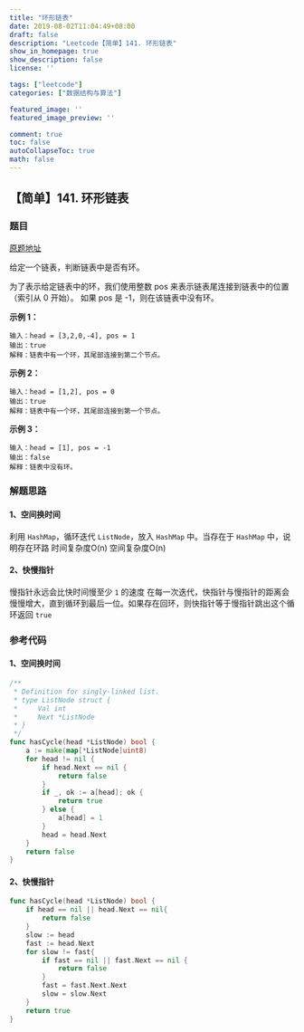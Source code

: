 ```yaml
---
title: "环形链表"
date: 2019-08-02T11:04:49+08:00
draft: false
description: "Leetcode【简单】141. 环形链表"
show_in_homepage: true
show_description: false
license: ''

tags: ["leetcode"]
categories: ["数据结构与算法"]

featured_image: ''
featured_image_preview: ''

comment: true
toc: false
autoCollapseToc: true
math: false
---
```


<!--more-->


## 【简单】141. 环形链表

### 题目

[原题地址](https://leetcode-cn.com/problems/linked-list-cycle/submissions/)

给定一个链表，判断链表中是否有环。

为了表示给定链表中的环，我们使用整数 pos 来表示链表尾连接到链表中的位置（索引从 0 开始）。 如果 pos 是 -1，则在该链表中没有环。

**示例 1：**

```text
输入：head = [3,2,0,-4], pos = 1
输出：true
解释：链表中有一个环，其尾部连接到第二个节点。
```

**示例 2：**

```text
输入：head = [1,2], pos = 0
输出：true
解释：链表中有一个环，其尾部连接到第一个节点。
```

**示例 3：**

```text
输入：head = [1], pos = -1
输出：false
解释：链表中没有环。
```

### 解题思路

#### 1、空间换时间

利用 `HashMap`，循环迭代 `ListNode`，放入 `HashMap` 中。当存在于 `HashMap` 中，说明存在环路 时间复杂度O\(n\) 空间复杂度O\(n\)

#### 2、快慢指针

慢指针永远会比快时间慢至少 `1` 的速度 在每一次迭代，快指针与慢指针的距离会慢慢增大，直到循环到最后一位。如果存在回环，则快指针等于慢指针跳出这个循环返回 `true`

### 参考代码

#### 1、空间换时间

```go
/**
 * Definition for singly-linked list.
 * type ListNode struct {
 *     Val int
 *     Next *ListNode
 * }
 */
func hasCycle(head *ListNode) bool {
    a := make(map[*ListNode]uint8)
    for head != nil {
        if head.Next == nil {
            return false
        }
        if _, ok := a[head]; ok {
            return true
        } else {
            a[head] = 1
        }
        head = head.Next
    }
    return false
}
```

#### 2、快慢指针

```go
func hasCycle(head *ListNode) bool {
    if head == nil || head.Next == nil{
        return false
    }
    slow := head
    fast := head.Next
    for slow != fast{
        if fast == nil || fast.Next == nil {
            return false
        }
        fast = fast.Next.Next
        slow = slow.Next
    }
    return true
}
```

